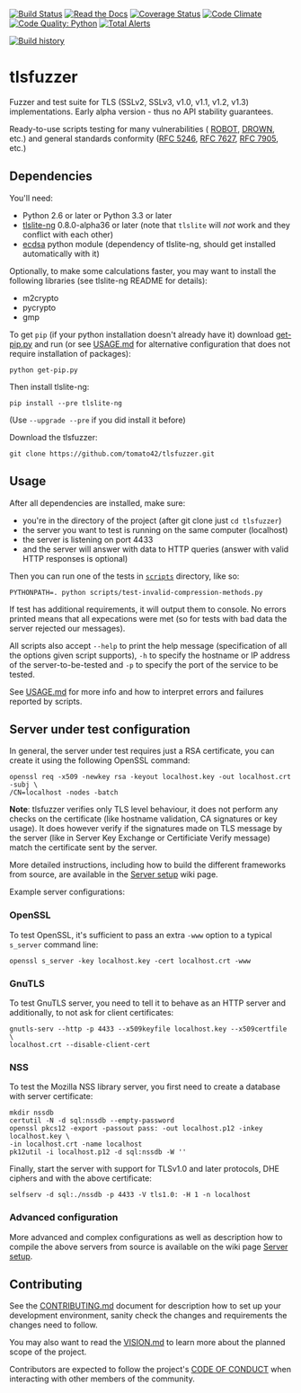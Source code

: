 [![Build Status](https://travis-ci.org/tomato42/tlsfuzzer.svg?branch=master)](https://travis-ci.org/tomato42/tlsfuzzer)
[![Read the Docs](https://img.shields.io/readthedocs/tlsfuzzer)](https://tlsfuzzer.readthedocs.io/en/latest/)
[![Coverage Status](https://coveralls.io/repos/tomato42/tlsfuzzer/badge.svg?branch=master)](https://coveralls.io/r/tomato42/tlsfuzzer?branch=master)
[![Code Climate](https://codeclimate.com/github/tomato42/tlsfuzzer/badges/gpa.svg)](https://codeclimate.com/github/tomato42/tlsfuzzer)
[![Code Quality: Python](https://img.shields.io/lgtm/grade/python/g/tomato42/tlsfuzzer.svg?logo=lgtm&logoWidth=18)](https://lgtm.com/projects/g/tomato42/tlsfuzzer/context:python)
[![Total Alerts](https://img.shields.io/lgtm/alerts/g/tomato42/tlsfuzzer.svg?logo=lgtm&logoWidth=18)](https://lgtm.com/projects/g/tomato42/tlsfuzzer/alerts)

[![Build history](https://buildstats.info/travisci/chart/tomato42/tlsfuzzer?branch=master&includeBuildsFromPullRequest=false)](https://travis-ci.org/tomato42/tlsfuzzer/builds)

# tlsfuzzer
Fuzzer and test suite for TLS (SSLv2, SSLv3, v1.0, v1.1, v1.2, v1.3) implementations.
Early alpha version - thus no API stability guarantees.

Ready-to-use scripts testing for many vulnerabilities (
[ROBOT](https://robotattack.org/),
[DROWN](https://drownattack.com/), etc.)
and general standards conformity
([RFC 5246](https://tools.ietf.org/html/rfc5246),
[RFC 7627](https://tools.ietf.org/html/rfc7627),
[RFC 7905](https://tools.ietf.org/html/rfc7905), etc.)

## Dependencies

You'll need:

 * Python 2.6 or later or Python 3.3 or later
 * [tlslite-ng](https://github.com/tomato42/tlslite-ng)
   0.8.0-alpha36 or later (note that `tlslite` will *not* work and
   they conflict with each other)
 * [ecdsa](https://github.com/warner/python-ecdsa)
   python module (dependency of tlslite-ng, should get installed
   automatically with it)

Optionally, to make some calculations faster, you may want to install the
following libraries (see tlslite-ng README for details):

 * m2crypto
 * pycrypto
 * gmp

To get `pip` (if your python installation doesn't already have it) download
[get-pip.py](https://bootstrap.pypa.io/get-pip.py) and run
(or see [USAGE.md](https://github.com/tomato42/tlsfuzzer/blob/master/USAGE.md)
for alternative configuration that does not require installation of packages):

```
python get-pip.py
```

Then install tlslite-ng:

```
pip install --pre tlslite-ng
```

(Use `--upgrade --pre` if you did install it before)

Download the tlsfuzzer:

```
git clone https://github.com/tomato42/tlsfuzzer.git
```

## Usage

After all dependencies are installed, make sure:

 * you're in the directory of the project (after git clone just `cd tlsfuzzer`)
 * the server you want to test is running on the same computer (localhost)
 * the server is listening on port 4433
 * and the server will answer with data to HTTP queries (answer with valid
   HTTP responses is optional)

Then you can run one of the tests in
[`scripts`](https://github.com/tomato42/tlsfuzzer/tree/master/scripts)
directory, like so:

```
PYTHONPATH=. python scripts/test-invalid-compression-methods.py
```

If test has additional requirements, it will output them to console. No errors
printed means that all expecations were met (so for tests with bad data the
server rejected our messages).

All scripts also accept `--help` to print the help message (specification of
all the options given script supports), `-h` to specify the hostname or
IP address of the server-to-be-tested and `-p` to specify the port of the
service to be tested.

See [USAGE.md](https://github.com/tomato42/tlsfuzzer/blob/master/USAGE.md) for
more info and how to interpret errors and failures reported by scripts.

## Server under test configuration

In general, the server under test requires just a RSA certificate, you
can create it using the following OpenSSL command:

```
openssl req -x509 -newkey rsa -keyout localhost.key -out localhost.crt -subj \
/CN=localhost -nodes -batch
```

**Note**: tlsfuzzer verifies only TLS level behaviour, it does not perform
any checks on the certificate (like hostname validation, CA signatures or
key usage). It does however verify if the signatures made on TLS message
by the server (like in Server Key Exchange or Certificiate Verify message)
match the certificate sent by the server.

More detailed instructions, including how to build the different frameworks
from source, are available in the
[Server setup](https://github.com/tomato42/tlsfuzzer/wiki/Server-setup) wiki
page.

Example server configurations:

### OpenSSL

To test OpenSSL, it's sufficient to pass an extra `-www` option to a
typical `s_server` command line:

```
openssl s_server -key localhost.key -cert localhost.crt -www
```

### GnuTLS

To test GnuTLS server, you need to tell it to behave as an HTTP server
and additionally, to not ask for client certificates:

```
gnutls-serv --http -p 4433 --x509keyfile localhost.key --x509certfile \
localhost.crt --disable-client-cert
```

### NSS

To test the Mozilla NSS library server, you first need to create a database
with server certificate:

```
mkdir nssdb
certutil -N -d sql:nssdb --empty-password
openssl pkcs12 -export -passout pass: -out localhost.p12 -inkey localhost.key \
-in localhost.crt -name localhost
pk12util -i localhost.p12 -d sql:nssdb -W ''
```

Finally, start the server with support for TLSv1.0 and later protocols, DHE
ciphers and with the above certificate:

```
selfserv -d sql:./nssdb -p 4433 -V tls1.0: -H 1 -n localhost
```

### Advanced configuration
More advanced and complex configurations as well as description how to compile
the above servers from source is available on the wiki page
[Server setup](https://github.com/tomato42/tlsfuzzer/wiki/Server-setup).

## Contributing

See the
[CONTRIBUTING.md](https://github.com/tomato42/tlsfuzzer/blob/master/CONTRIBUTING.md)
document for description how to set up your development environment, sanity
check the changes and requirements the changes need to follow.

You may also want to read the
[VISION.md](https://github.com/tomato42/tlsfuzzer/blob/master/VISION.md)
to learn more about the planned scope of the project.

Contributors are expected to follow the project's
[CODE OF CONDUCT](https://github.com/tomato42/tlsfuzzer/blob/master/CODE_OF_CONDUCT.md)
when interacting with other members of the community.
